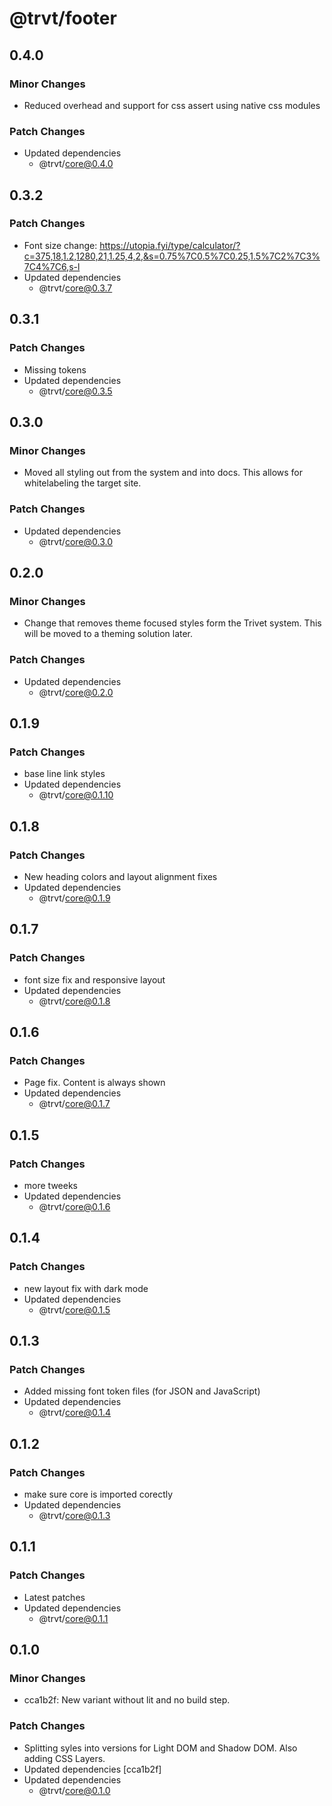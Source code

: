# @trvt/footer

## 0.4.0

### Minor Changes

-   Reduced overhead and support for css assert using native css modules

### Patch Changes

-   Updated dependencies
    -   @trvt/core@0.4.0

## 0.3.2

### Patch Changes

-   Font size change: https://utopia.fyi/type/calculator/?c=375,18,1.2,1280,21,1.25,4,2,&s=0.75%7C0.5%7C0.25,1.5%7C2%7C3%7C4%7C6,s-l
-   Updated dependencies
    -   @trvt/core@0.3.7

## 0.3.1

### Patch Changes

-   Missing tokens
-   Updated dependencies
    -   @trvt/core@0.3.5

## 0.3.0

### Minor Changes

-   Moved all styling out from the system and into docs. This allows for whitelabeling the target site.

### Patch Changes

-   Updated dependencies
    -   @trvt/core@0.3.0

## 0.2.0

### Minor Changes

-   Change that removes theme focused styles form the Trivet system. This will be moved to a theming solution later.

### Patch Changes

-   Updated dependencies
    -   @trvt/core@0.2.0

## 0.1.9

### Patch Changes

-   base line link styles
-   Updated dependencies
    -   @trvt/core@0.1.10

## 0.1.8

### Patch Changes

-   New heading colors and layout alignment fixes
-   Updated dependencies
    -   @trvt/core@0.1.9

## 0.1.7

### Patch Changes

-   font size fix and responsive layout
-   Updated dependencies
    -   @trvt/core@0.1.8

## 0.1.6

### Patch Changes

-   Page fix. Content is always shown
-   Updated dependencies
    -   @trvt/core@0.1.7

## 0.1.5

### Patch Changes

-   more tweeks
-   Updated dependencies
    -   @trvt/core@0.1.6

## 0.1.4

### Patch Changes

-   new layout fix with dark mode
-   Updated dependencies
    -   @trvt/core@0.1.5

## 0.1.3

### Patch Changes

-   Added missing font token files (for JSON and JavaScript)
-   Updated dependencies
    -   @trvt/core@0.1.4

## 0.1.2

### Patch Changes

-   make sure core is imported corectly
-   Updated dependencies
    -   @trvt/core@0.1.3

## 0.1.1

### Patch Changes

-   Latest patches
-   Updated dependencies
    -   @trvt/core@0.1.1

## 0.1.0

### Minor Changes

-   cca1b2f: New variant without lit and no build step.

### Patch Changes

-   Splitting syles into versions for Light DOM and Shadow DOM. Also adding CSS Layers.
-   Updated dependencies [cca1b2f]
-   Updated dependencies
    -   @trvt/core@0.1.0
